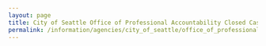 ```yaml
---
layout: page
title: City of Seattle Office of Professional Accountability Closed Case Summaries
permalink: /information/agencies/city_of_seattle/office_of_professional_accountability/
---
```


<div class="widget" data-type="table" data-url="https://db.seattlepublicrecords.org/query/?q=" data-query="SELECT * FROM opa_closed_case_summaries ORDER BY issued_date DESC LIMIT 10"></div>
